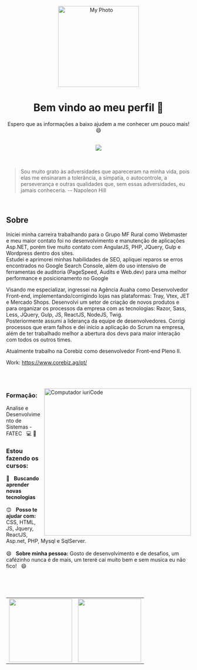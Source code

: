 
<!--
**JhowArenas/JhowArenas** is a ✨ _special_ ✨ repository because its `README.md` (this file) appears on your GitHub profile.

Here are some ideas to get you started:

- 🔭 I’m currently working on ...
- 🌱 I’m currently learning ...
- 👯 I’m looking to collaborate on ...
- 🤔 I’m looking for help with ...
- 💬 Ask me about ...
- 📫 How to reach me: ...
- 😄 Pronouns: ...
- ⚡ Fun fact: ...
-->

<div align="center">
 
 <a href="https://www.linkedin.com/in/jhowarenas/" target="_blank" rel="noopener noreferrer">
  <img src="https://avatars.githubusercontent.com/u/33754192?v=4" width="220" height="220" alt="My Photo">
 </a>
 
 # Bem vindo ao meu perfil 👋
 Espero que as informações a baixo ajudem a me conhecer um pouco mais! 😄
 
</div>
<br/>
<div align="center">
 
  <a target="_blank" href="https://www.linkedin.com/in/jhowarenas/" alt="Linkedin">
    <img src="https://img.shields.io/badge/-Linkedin-0e76a8?style=flat-square&logo=Linkedin&logoColor=white&link=www.linkedin.com/in/jhowarenas/" />
  </a>

</div>
<br/><br/>

> Sou muito grato às adversidades que apareceram na minha vida, pois elas me ensinaram a tolerância, a simpatia, o autocontrole, a perseverança e outras qualidades que, sem essas adversidades, eu jamais conheceria. -- Napoleon Hill

<br/>

## Sobre
<p>
Iniciei minha carreira trabalhando para o Grupo MF Rural como Webmaster e meu maior contato foi no desenvolvimento e manutenção de aplicações Asp.NET, porém tive muito contato com AngularJS, PHP, JQuery, Gulp e Wordpress dentro dos sites.<br/>
Estudei e aprimorei minhas habilidades de SEO, apliquei reparos se erros encontrados no Google Search Console, além do uso intensivo de ferramentas de auditoria (PageSpeed, Audits e Web.dev) para uma melhor performance e posicionamento no Google

Visando me especializar, ingressei na Agência Auaha como Desenvolvedor Front-end, implementando/corrigindo lojas nas plataformas: Tray, Vtex, JET e Mercado Shops.
Desenvolvi um setor de criação de novos produtos e para organizar os processos da empresa com as tecnologias: Razor, Sass, Less, JQuery, Gulp, JS, ReactJS, NodeJS, Twig. <br/>
Posteriormente assumi a liderança da equipe de desenvolvedores. Corrigi processos que eram falhos e dei início a aplicação do Scrum na empresa, além de ter trabalhado melhor a abertura dos devs para maior interação com todos os outros times.

Atualmente trabalho na Corebiz como desenvolvedor Front-end Pleno II.

Work: https://www.corebiz.ag/pt/
</p>

<br/><br/> 

<img src="https://media1.giphy.com/media/gh0RRgkTXedvF0pDc0/giphy.gif" min-width="400px" max-width="400px" width="400px" align="right" alt="Computador iuriCode">

<div align="left">

  ### Formação: 
  Analise e Desenvolvimento de Sistemas - FATEC &nbsp; :computer: :blue_book:
  ### Estou fazendo os cursos:
  :purple_heart: &nbsp; **Buscando aprender novas tecnologias**
  <br/><br/> 
  :blush: &nbsp; **Posso te ajudar com:** CSS, HTML, JS, Jquery, ReactJS, Asp.net, PHP, Mysql e SqlServer.
  <br/><br/>
  😄 &nbsp; **Sobre minha pessoa:** Gosto de desenvolvimento e de desafios, um cafézinho nunca é de mais, um tereré cai muito bem e sem musica eu não fico! &nbsp; 😄
 
</div>

<br/><br/>



<table align='left'>
  <row>
    <td>
     <!-- Card -->
      <img height='172' src='https://github-readme-stats.vercel.app/api/top-langs/?username=jhowarenas&layout=compact'>
    </td>
    <td>
      <img height='172' src='https://github-readme-stats.vercel.app/api?username=jhowarenas&show_icons=true&theme=dark'>
    </td>
  </row>
</table>
